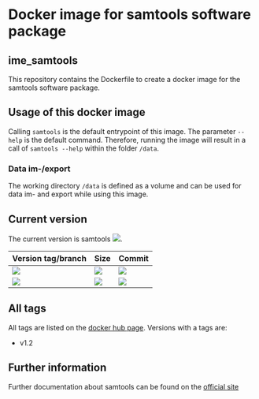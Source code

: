 # Docker image for samtools software package
## ime_samtools
This repository contains the Dockerfile to create a docker image for the samtools software package.

## Usage of this docker image
Calling `samtools` is the default entrypoint of this image. The parameter `--help` is the default command. Therefore, running the image will result in a call of `samtools --help` within the folder `/data`.
### Data im-/export
The working directory `/data` is defined as a volume and can be used for data im- and export while using this image.

## Current version
The current version is samtools [![](https://images.microbadger.com/badges/version/greatfireball/ime_samtools:v1.2.svg)](https://microbadger.com/images/greatfireball/ime_samtools:v1.2 "Get your own version badge on microbadger.com").

| Version tag/branch | Size | Commit |
|-|-|-|
| [![](https://images.microbadger.com/badges/version/greatfireball/ime_samtools:master.svg)](https://microbadger.com/images/greatfireball/ime_samtools:master "Get your own version badge on microbadger.com") | [![](https://images.microbadger.com/badges/image/greatfireball/ime_samtools:master.svg)](https://microbadger.com/images/greatfireball/ime_samtools:master "Get your own image badge on microbadger.com") | [![](https://images.microbadger.com/badges/commit/greatfireball/ime_samtools:master.svg)](https://microbadger.com/images/greatfireball/ime_samtools:master "Get your own commit badge on microbadger.com") |
| [![](https://images.microbadger.com/badges/version/greatfireball/ime_samtools:v1.2.svg)](https://microbadger.com/images/greatfireball/ime_samtools:v1.2 "Get your own version badge on microbadger.com") | [![](https://images.microbadger.com/badges/image/greatfireball/ime_samtools:v1.2.svg)](https://microbadger.com/images/greatfireball/ime_samtools:v1.2 "Get your own image badge on microbadger.com") | [![](https://images.microbadger.com/badges/commit/greatfireball/ime_samtools:v1.2.svg)](https://microbadger.com/images/greatfireball/ime_samtools:v1.2 "Get your own commit badge on microbadger.com") |

## All tags
All tags are listed on the [docker hub page](https://hub.docker.com/r/greatfireball/ime_samtools/tags/). Versions with a tags are:
- v1.2

## Further information
Further documentation about samtools can be found on the [official site](http://www.htslib.org/doc/samtools.html)
